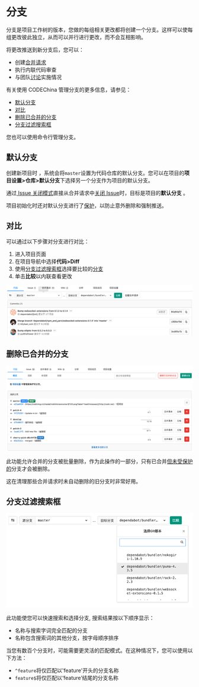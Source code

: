 # 分支[](#branches "Permalink")

分支是项目工作树的版本，您做的每组相关更改都将创建一个分支。这样可以使每组更改彼此独立，从而可以并行进行更改，而不会互相影响。

将更改推送到新分支后，您可以：

*   创建[合并请求](/docs/user/project/merge-request)
*   执行内联代码审查
*   与团队[讨论](/docs/user/discussions)实施情况

有关使用 CODEChina 管理分支的更多信息，请参见：

  - [默认分支](#默认分支)
  - [对比](#对比)
  - [删除已合并的分支](#删除已合并的分支)
  - [分支过滤搜索框](#分支过滤搜索框)

您也可以使用命令行管理分支。

## 默认分支[](#default-branch "Permalink")

创建新项目时 ，系统会将`master`设置为代码仓库的默认分支。您可以在项目的**项目设置>仓库>默认分支**下选择另一个分支作为项目的默认分支。

通过[ Issue 关闭模式](/docs/user/project/issues/manage#closing-issues-automatically)直接从合并请求中[关闭 Issue](/docs/user/project/issues/manage#closing-issues-automatically)时，目标是项目的**默认分支** 。

项目初始化时还对默认分支进行了[保护](/docs/user/project/protected-branch#protected-branches)，以防止意外删除和强制推送。

## 对比[](#compare "Permalink")

可以通过以下步骤对分支进行对比：

1.  进入项目页面
2.  在项目导航中选择**代码>Diff**
3.  使用[分支过滤搜索框](#branch-filter-search-box)选择要比较的[分支](#branch-filter-search-box)
4.  单击**比较**以内联查看更改

[![compare branches](/docs/img/compare_branches.png)](/docs/img/compare_branches.png)

## 删除已合并的分支[](#delete-merged-branches "Permalink")

[![Delete merged branches](/docs/img/delete_merged_branches.png)](/docs/img/delete_merged_branches.png)

此功能允许合并的分支被批量删除，作为此操作的一部分，只有已合并[但未受保护的](/docs/user/project/protected-branch)分支才会被删除。

这在清理那些合并请求时未自动删除的旧分支时非常好用。

## 分支过滤搜索框[](#branch-filter-search-box "Permalink")

[![Branch filter search box](/docs/img/branch_filter_search_box.png)](/docs/img/branch_filter_search_box.png)

此功能使您可以快速搜索和选择分支, 搜索结果按以下顺序显示：

*   名称与搜索字词完全匹配的分支
*   名称包含搜索词的其他分支，按字母顺序排序

当您有数百个分支时，可能需要更灵活的匹配模式。在这种情况下，您可以使用以下方法：

*   `^feature`将仅匹配以'feature'开头的分支名称
*   `feature$`将仅匹配以‘feature’结尾的分支名称